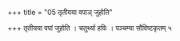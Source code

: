 +++
title = "05 तृतीयया वपाञ् जुहोति"

+++
तृतीयया वपां जुहोति । चतुर्थ्या हविः । पञ्चम्या सौविष्टकृतम् ५